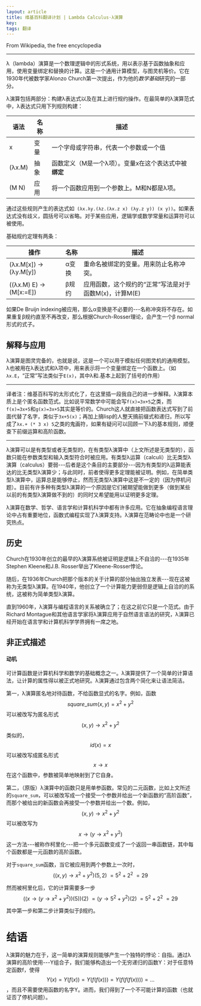 ```yaml
---
layout: article
title: 维基百科翻译计划 | Lambda Calculus·λ演算
key: 
tags: 翻译
---
```


From Wikipedia, the free encyclopedia

---

λ（lambda）演算是一个数理逻辑中的形式系统，用以表示基于函数抽象和应用，使用变量绑定和替换的计算。这是一个通用计算模型，与图灵机等价。它在1930年代被数学家Alonzo Church第一次提出，作为他的*数学基础*研究的一部分。

λ演算包括两部分：构建λ表达式以及在其上进行规约操作。在最简单的λ演算范式中，λ表达式只用下列规则构建：

语法|名称|描述
---|---|---
x|变量|一个字母或字符串，代表一个参数或一个值
(λx.M)|抽象|函数定义（M是一个λ项）。变量x在这个表达式中被**绑定**
(M N)|应用|将一个函数应用到一个参数上。M和N都是λ项。

通过这些规则产生的表达式如` (λx.λy.(λz.(λx.z x) (λy.z y)) (x y))`。如果表达式没有歧义，圆括号可以省略。对于某些应用，逻辑学或数学常量和运算符可以被使用。

基础规约定理有两条：

操作|名称|描述
---|---|---
(λx.M[x]) → (λy.M[y])|α变换|重命名被绑定的变量。用来防止名称冲突。
((λx.M) E) → (M[x:=E])|β规约|应用函数，这个规约的“正常”写法是对于函数M(x)，计算M(E)

如果De Bruijn indexing被应用，那么α变换是不必要的---名称冲突将不存在。如果重复β规约直至不再改变，那么根据Church-Rosser理论，会产生一个β normal形式的式子。

<!--more-->

## 解释与应用

λ演算是图灵完备的，也就是说，这是一个可以用于模拟任何图灵机的通用模型。λ也被用在λ表达式和λ项中，用来表示将一个变量绑定在一个函数上。（如`λx.E`，“正常”写法类似于`E(x)`，其中λ和.基本上起到了括号的作用）

---

译者注：维基百科写的太形式化了，在这里插一段我自己的进一步解释。λ演算本质上是个匿名函数范式。比如说平常数学中可能会写`f(x)=3x+5`之类，而`f(x)=3x+5`和`g(x)=3x+5`其实是等价的。Church这人就直接把函数表达式写到了前面代替了名字，类似于`3x+5(x)`；再加上搞lisp的人整天搞前缀式和递归，所以写成了`λx.+ (* 3 x) 5`之类的鬼画符，如果有疑问可以回顾一下λ的基本规则，顺便查下前缀运算和高阶函数。

---

λ演算可以是有类型或者无类型的，在有类型λ演算中（上文所述是无类型的），函数只能在参数类型和输入类型符合时被应用。有类型λ运算（calculi）比无类型λ演算（calculus）要弱---后者是这个条目的主要部分---因为有类型的λ运算能表达的比无类型λ演算少；与此同时，前者使得更多定理能被证明。例如，在简单类型λ演算中，运算总是能够停止，然而无类型λ演算中这是不一定的（因为停机问题）。目前有许多种有类型λ演算的一个原因是它们被期望能做到更多（做到某些以前的有类型λ演算做不到的）的同时又希望能用以证明更多定理。

λ演算在数学、哲学、语言学和计算机科学中都有许多应用。它在抽象编程语言理论中占有重要地位，函数式编程实现了λ演算支持。λ演算在范畴论中也是一个研究热点。

## 历史

Church在1930年创立的最早的λ演算系统被证明是逻辑上不自洽的---在1935年Stephen Kleene和J.B. Rosser举出了Kleene-Rosser悖论。

随后，在1936年Church把那个版本的关于计算的部分抽出独立发表---现在这被称为无类型λ演算。在1940年，他创立了一个计算能力更弱但是逻辑上自洽的的系统，这被称为简单类型λ演算。

直到1960年，λ演算与编程语言的关系被确立了；在这之前它只是一个范式。由于Richard Montague和其他语言学家将λ演算应用于自然语言语法的研究，λ演算已经开始在语言学和计算机科学学界拥有一席之地。

## 非正式描述

#### 动机

可计算函数是计算机科学和数学的基础概念之一。λ演算提供了一个简单的计算语法，让计算的属性得以被正式地研究。λ演算通过包含两个简化来让语法简洁。

第一，λ演算匿名地对待函数，不给函数显式的名字。例如，函数
$$square\_sum(x,y)=x^2+y^2$$
可以被改写为匿名形式
$$(x,y) \rightarrow x^2+y^2$$
类似的，
$$id(x)=x$$
可以被改写成匿名形式
$$x \rightarrow x$$
在这个函数中，参数被简单地映射到了它自身。

第二，（原版）λ演算中的函数只是用单参函数。常见的二元函数，比如上文所述的`square_sum`，可以被改写成一个接受一个参数并给出一个新函数的“高阶函数”，而那个被给出的新函数会再接受一个参数并给出一个数。例如，
$$(x,y) \rightarrow x^2+y^2$$
可以被改写为
$$x \rightarrow (y \rightarrow x^2+y^2)$$
这一方法---被称作柯里化---把一个多元函数变成了一个返回一串函数链，其中每个函数都是一元函数的高阶函数。

对于`square_sum`函数，当它被应用到两个参数上一次时，
$$((x,y) \rightarrow x^2+y^2)(5,2)\
=5^2+2^2\
=29$$

然而被柯里化后，它的计算需要多一步
$$((x \rightarrow (y \rightarrow x^2+y^2))(5))(2)\
=(y \rightarrow 5^2+y^2)(2)\
=5^2+2^2\
=29$$

其中第一步和第二步计算类似于β规约。

# 结语

λ演算的魅力在于，这一简单的演算规则能够产生一个独特的悖论：自指。通过λ演算的高阶使用---Y组合子，我们能够构造出一个无穷递归的函数Y：对于任意特定函数f，使得$$Y(x)=Y(f(x))=Y(f(f(x)))=Y(f(f(f(x))))=...$$，而且不需要使用函数的名字Y。进而，我们得到了一个不可能计算的函数（也就证否了停机问题）。